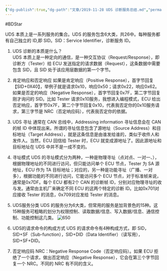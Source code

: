 ```yaml
---
{"dg-publish":true,"dg-path":"文章/2019-11-28 UDS 诊断服务总结.md","permalink":"/文章/2019-11-28 UDS 诊断服务总结/","dgEnableSearch":true}
---
```


#BDStar 

UDS 本质上是一系列服务的集合。UDS 的服务包含6大类，共26中。每种服务都有自己独立的 ID,即 SID。SID：Service Identifier，诊断服务 ID。

1. UDS 诊断的本质是什么？    
UDS 本质上是一种定向的通信，是一种交互协议（Request/Response），即诊断方（Tester）给 ECU 发送指定的请求数据（Request），这条数据中需要包含 SID，且 SID 处于该应用层数据的第一个字节。

2.  肯定响应和否定响应
如果是肯定响应（Positive Response），首字节回复【SID+0X40】，举例子就是请求0x10，响应0x50；请求0x22，响应0x62。如果是否定的响应（Negative Response），首字节回复0x7F，第二字节回复刚才询问的 SID。比如 Tester 请求0x10服务，我想进入编程模式，ECU 给出否定响应，首字节0x7F，第二个字节回复0x10，代表我否定你的0x10服务请求，第三字节是 NRC（否定响应码），代表我否定你的依据。

3.  UDS 寻址
通常在 CAN 总线中，Addressing information 寻址信息会在 CAN 的帧 ID 中体现出来。所谓的寻址信息包含了源地址（Source Address）和目标地址（Target Address），就是这条信息是由谁发给谁的，类似于收件人和发件人。当然，ECU 回信给 Tester 时，ECU 就变成源地址了。因此源地址和目标地址在 UDS 中并不是一成不变的。

4.  寻址模式
UDS 的寻址模式分为两种，一种是物理寻址（点对点、一对一、），根据物理地址的不同进行访问，但只能访问单个 ECU 节点，Tester 为 SA 源地址，ECU 作为 TA 目标地址；对应的，另一种是功能寻址（广播、一对多），根据功能的不同进行访问，它能访问多个 ECU 节点，对于标准帧来说，通常是0x7DF。每个 ECU 都有2个 CAN 的诊断帧 ID，分别对应物理寻址的收与发。通常由主机厂来确定不同 ECU 的这两个特定的诊断 ID。比如0x701对应接收 Tester 的消息，0x709对应发给 Tester 的消息。

5.  UDS服务分类
UDS 的服务分为6大类，但常用的服务是加背景色的15种。这15种服务可粗略的划分为权限控制、读取数据/信息、写入数据/信息、通信控制、功能控制这几类。
![650](/img/user/0.Asset/resource/UDS_服务分类.png)

6.  UDS的请求命令的构成方式
UDS 的请求命令有4种构成方式，即 SID，SID+SF（Sub-function），SID+DID（Data Identifier）（读写用），SID+SF+DID。

7.  否定响应码
NRC：Negative Response Code（否定响应码）。如果 ECU 拒绝了一个请求，做出否定响应（Negative Response），它会在第三个字节回复一个 NRC。不同的 NRC 有不同的含义。